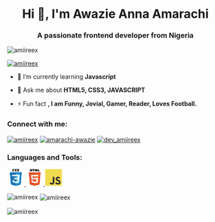 <h1 align="center">Hi 👋, I'm Awazie Anna Amarachi</h1>
<h3 align="center">A passionate frontend developer from Nigeria</h3>


<p align="left"> <img src="https://komarev.com/ghpvc/?username=amiireex&label=Profile%20views&color=0e75b6&style=flat" alt="amiireex" /> </p>

<p align="left"> <a href="https://twitter.com/amiireex" target="blank"><img src="https://img.shields.io/twitter/follow/amiireex?logo=twitter&style=for-the-badge" alt="amiireex" /></a> </p>

- 🌱 I’m currently learning **Javascript**

- 💬 Ask me about **HTML5, CSS3, JAVASCRIPT**

- ⚡ Fun fact **, I am Funny, Jovial, Gamer, Reader, Loves Football.**

<h3 align="left">Connect with me:</h3>
<p align="left">
<a href="https://twitter.com/amiireex" target="blank"><img align="center" src="https://raw.githubusercontent.com/rahuldkjain/github-profile-readme-generator/master/src/images/icons/Social/twitter.svg" alt="amiireex" height="30" width="40" /></a>
<a href="https://linkedin.com/in/amarachi-awazie" target="blank"><img align="center" src="https://raw.githubusercontent.com/rahuldkjain/github-profile-readme-generator/master/src/images/icons/Social/linked-in-alt.svg" alt="amarachi-awazie" height="30" width="40" /></a>
<a href="https://instagram.com/dev_amiireex" target="blank"><img align="center" src="https://raw.githubusercontent.com/rahuldkjain/github-profile-readme-generator/master/src/images/icons/Social/instagram.svg" alt="dev_amiireex" height="30" width="40" /></a>
</p>

<h3 align="left">Languages and Tools:</h3>
<p align="left"> <a href="https://www.w3schools.com/css/" target="_blank" rel="noreferrer"> <img src="https://raw.githubusercontent.com/devicons/devicon/master/icons/css3/css3-original-wordmark.svg" alt="css3" width="40" height="40"/> </a> <a href="https://www.w3.org/html/" target="_blank" rel="noreferrer"> <img src="https://raw.githubusercontent.com/devicons/devicon/master/icons/html5/html5-original-wordmark.svg" alt="html5" width="40" height="40"/> </a> <a href="https://developer.mozilla.org/en-US/docs/Web/JavaScript" target="_blank" rel="noreferrer"> <img src="https://raw.githubusercontent.com/devicons/devicon/master/icons/javascript/javascript-original.svg" alt="javascript" width="40" height="40"/> </a> </p>

<p><img align="left" src="https://github-readme-stats.vercel.app/api/top-langs?username=amiireex&show_icons=true&locale=en&layout=compact" alt="amiireex" /></p>

<p>&nbsp;<img align="center" src="https://github-readme-stats.vercel.app/api?username=amiireex&show_icons=true&locale=en" alt="amiireex" /></p>

<p><img align="center" src="https://github-readme-streak-stats.herokuapp.com/?user=amiireex&" alt="amiireex" /></p>

